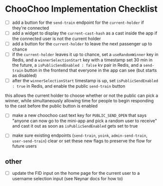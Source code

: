 # ChooChoo Implementation Checklist

- [ ] add a button for the `send-train` endpoint for the `current-holder` if they're connected
- [ ] add a widget to display the `current-cast-hash` as a cast inside the app if the connected user is not the current holder
- [ ] add a button for the `current-holder` to leave the next passenger up to chance
- [ ] if the `current-holder` leaves it up to chance, set a `useRandomWinner` key in Redis, and a `winnerSelectionStart` key with a timestamp set 30 min in the future, a `isPublicSendEnabled : false` kv pair in Redis, and a `send-train` button in the frontend that everyone in the app can see (but starts as disabled)
- [ ] after the `winnerSelectionStart` timestamp is up, set `isPublicSendEnabled : true` in Redis, and enable the public `send-train` button

this allows the current holder to choose whether or not the public can pick a winner, while simultaneously allowing time for people to begin responding to the cast before the public button is enabled

- [ ] make a new choochoo cast text key for `PUBLIC_SEND_OPEN` that says "anyone can now go to the mini-app and pick a random user to receive" and cast it out as soon as `isPublicSendEnabled` gets set to true

- [ ] make sure existing endpoints (`send-train`, `yoink`, `admin-send-train`, `user-send-train`) clear or set these new flags to preserve the flow for future users

## other

- [ ] update the FID input on the home page for the current user to a username selection input (see Neynar docs for how to)
